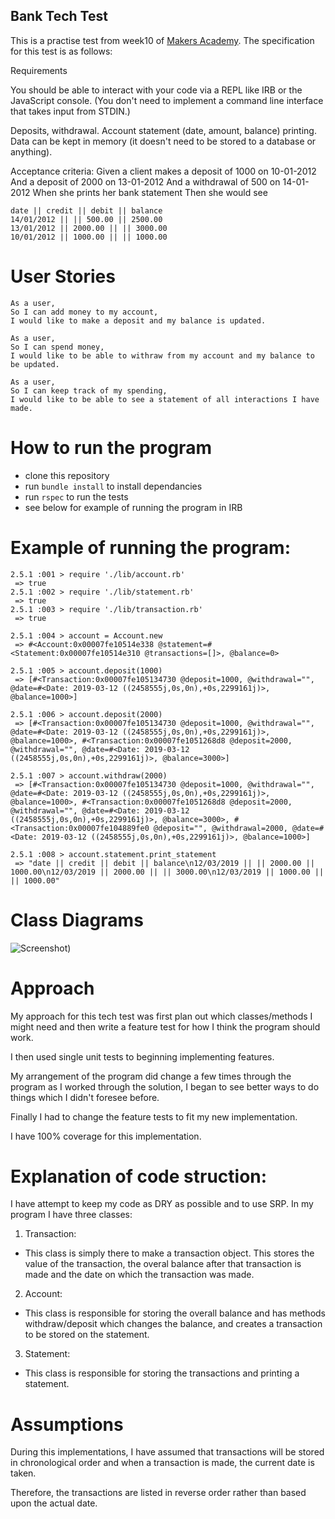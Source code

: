 ## Bank Tech Test

This is a practise test from week10 of [Makers Academy](https://makers.tech/).
The specification for this test is as follows:

Requirements

You should be able to interact with your code via a REPL like IRB or the JavaScript console. (You don't need to implement a command line interface that takes input from STDIN.)

Deposits, withdrawal.
Account statement (date, amount, balance) printing.
Data can be kept in memory (it doesn't need to be stored to a database or anything).

Acceptance criteria:
Given a client makes a deposit of 1000 on 10-01-2012
And a deposit of 2000 on 13-01-2012
And a withdrawal of 500 on 14-01-2012
When she prints her bank statement
Then she would see

```
date || credit || debit || balance
14/01/2012 || || 500.00 || 2500.00
13/01/2012 || 2000.00 || || 3000.00
10/01/2012 || 1000.00 || || 1000.00
```

# User Stories

```
As a user,
So I can add money to my account,
I would like to make a deposit and my balance is updated.

As a user,
So I can spend money,
I would like to be able to withraw from my account and my balance to be updated.

As a user,
So I can keep track of my spending,
I would like to be able to see a statement of all interactions I have made.
```

# How to run the program

- clone this repository
- run `bundle install` to install dependancies
- run `rspec` to run the tests
- see below for example of running the program in IRB

# Example of running the program:

```
2.5.1 :001 > require './lib/account.rb'
 => true 
2.5.1 :002 > require './lib/statement.rb'
 => true 
2.5.1 :003 > require './lib/transaction.rb'
 => true 

2.5.1 :004 > account = Account.new
 => #<Account:0x00007fe10514e338 @statement=#<Statement:0x00007fe10514e310 @transactions=[]>, @balance=0> 

2.5.1 :005 > account.deposit(1000)
 => [#<Transaction:0x00007fe105134730 @deposit=1000, @withdrawal="", @date=#<Date: 2019-03-12 ((2458555j,0s,0n),+0s,2299161j)>, @balance=1000>] 

2.5.1 :006 > account.deposit(2000)
 => [#<Transaction:0x00007fe105134730 @deposit=1000, @withdrawal="", @date=#<Date: 2019-03-12 ((2458555j,0s,0n),+0s,2299161j)>, @balance=1000>, #<Transaction:0x00007fe1051268d8 @deposit=2000, @withdrawal="", @date=#<Date: 2019-03-12 ((2458555j,0s,0n),+0s,2299161j)>, @balance=3000>] 

2.5.1 :007 > account.withdraw(2000)
 => [#<Transaction:0x00007fe105134730 @deposit=1000, @withdrawal="", @date=#<Date: 2019-03-12 ((2458555j,0s,0n),+0s,2299161j)>, @balance=1000>, #<Transaction:0x00007fe1051268d8 @deposit=2000, @withdrawal="", @date=#<Date: 2019-03-12 ((2458555j,0s,0n),+0s,2299161j)>, @balance=3000>, #<Transaction:0x00007fe104889fe0 @deposit="", @withdrawal=2000, @date=#<Date: 2019-03-12 ((2458555j,0s,0n),+0s,2299161j)>, @balance=1000>] 

2.5.1 :008 > account.statement.print_statement
 => "date || credit || debit || balance\n12/03/2019 || || 2000.00 || 1000.00\n12/03/2019 || 2000.00 || || 3000.00\n12/03/2019 || 1000.00 || || 1000.00" 
```

# Class Diagrams

![Screenshot](https://i.imgur.com/SLVqcLo.png))

# Approach

My approach for this tech test was first plan out which classes/methods I might need and then write a feature test for how I think the program should work.

I then used single unit tests to beginning implementing features. 

My arrangement of the program did change a few times through the program as I worked through the solution, I began to see better ways to do things which I didn't foresee before.

Finally I had to change the feature tests to fit my new implementation. 

I have 100% coverage for this implementation.

# Explanation of code struction:

I have attempt to keep my code as DRY as possible and to use SRP.
In my program I have three classes:
1. Transaction:
- This class is simply there to make a transaction object. This stores the value of the transaction, the overal balance after that transaction is made and the date on which the transaction was made.
2. Account:
- This class is responsible for storing the overall balance and has methods withdraw/deposit which changes the balance, and creates a transaction to be stored on the statement. 
3. Statement:
- This class is responsible for storing the transactions and printing a statement.

# Assumptions

During this implementations, I have assumed that transactions will be stored in chronological order and when a transaction is made, the current date is taken. 

Therefore, the transactions are listed in reverse order rather than based upon the actual date.

